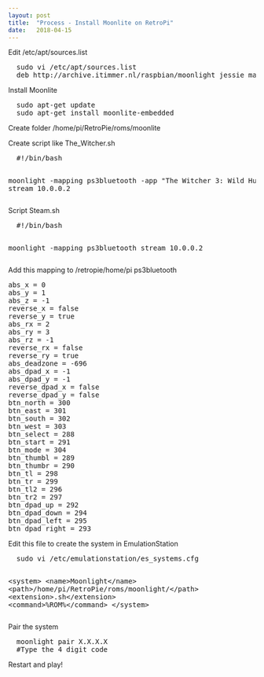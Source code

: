 ```yaml
---
layout: post
title:  "Process - Install Moonlite on RetroPi"
date:   2018-04-15
---
```


<p id="bkmrk-edit-%2Fetc%2Fapt%2Fsource">Edit /etc/apt/sources.list</p>
<pre class="code" id="bkmrk-sudo-vi-%2Fetc%2Fapt%2Fsou">  sudo vi /etc/apt/sources.list
  deb http://archive.itimmer.nl/raspbian/moonlight jessie main</pre>
<p id="bkmrk-install-moonlite">Install Moonlite</p>
<pre class="code" id="bkmrk-sudo-apt-get-update-">  sudo apt-get update
  sudo apt-get install moonlite-embedded</pre>
<p id="bkmrk-create-folder-%2Fhome%2F">Create folder /home/pi/RetroPie/roms/moonlite</p>
<p id="bkmrk-create-script-like-t">Create script like The_Witcher.sh</p>
<pre class="code" id="bkmrk-%23%21%2Fbin%2Fbash-moonligh">  #!/bin/bash
  
  moonlight  -mapping ps3bluetooth -app "The Witcher 3: Wild Hunt" stream 10.0.0.2</pre>
<p id="bkmrk-script-steam.sh">Script Steam.sh</p>
<pre class="code" id="bkmrk-%23%21%2Fbin%2Fbash-moonligh-0">  #!/bin/bash
  
  moonlight -mapping  ps3bluetooth stream 10.0.0.2</pre>
<p id="bkmrk-add-this-mapping-to-">Add this mapping to /retropie/home/pi ps3bluetooth</p>
<pre class="code" id="bkmrk-abs_x-%3D-0-abs_y-%3D-1-">abs_x = 0
abs_y = 1
abs_z = -1
reverse_x = false
reverse_y = true
abs_rx = 2
abs_ry = 3
abs_rz = -1
reverse_rx = false
reverse_ry = true
abs_deadzone = -696
abs_dpad_x = -1
abs_dpad_y = -1
reverse_dpad_x = false
reverse_dpad_y = false
btn_north = 300
btn_east = 301
btn_south = 302
btn_west = 303
btn_select = 288
btn_start = 291
btn_mode = 304
btn_thumbl = 289
btn_thumbr = 290
btn_tl = 298
btn_tr = 299
btn_tl2 = 296
btn_tr2 = 297
btn_dpad_up = 292
btn_dpad_down = 294
btn_dpad_left = 295
btn_dpad_right = 293</pre>
<p id="bkmrk-edit-this-file-to-cr">Edit this file to create the system in EmulationStation</p>
<pre class="code" id="bkmrk-sudo-vi-%2Fetc%2Femulati">  sudo vi /etc/emulationstation/es_systems.cfg
  
  &lt;system&gt;
    &lt;name&gt;Moonlight&lt;/name&gt;
    &lt;path&gt;/home/pi/RetroPie/roms/moonlight/&lt;/path&gt;
    &lt;extension&gt;.sh&lt;/extension&gt;
    &lt;command&gt;%ROM%&lt;/command&gt;
  &lt;/system&gt;</pre>
<p id="bkmrk-pair-the-system">Pair the system</p>
<pre class="code" id="bkmrk-moonlight-pair-x.x.x">  moonlight pair X.X.X.X
  #Type the 4 digit code</pre>
<p id="bkmrk-restart-and-play%21">Restart and play!</p>
